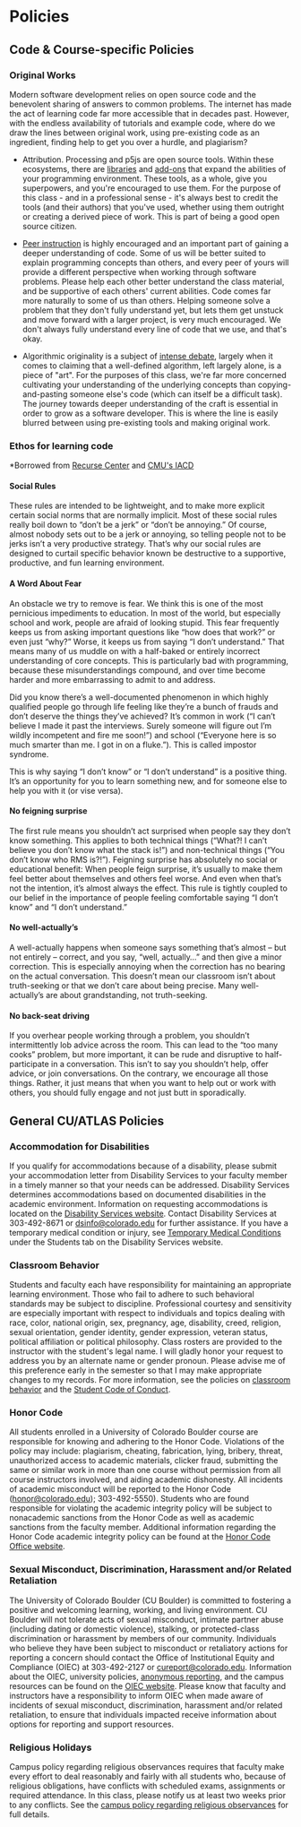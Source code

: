 # Policies

## Code & Course-specific Policies

### Original Works

Modern software development relies on open source code and the benevolent sharing of answers to common problems. The internet has made the act of learning code far more accessible that in decades past. However, with the endless availability of tutorials and example code, where do we draw the lines between original work, using pre-existing code as an ingredient, finding help to get you over a hurdle, and plagiarism?

* Attribution. Processing and p5js are open source tools. Within these ecosystems, there are [libraries](https://processing.org/reference/libraries/) and [add-ons](https://p5js.org/libraries/) that expand the abilities of your programming environment. These tools, as a whole, give you superpowers, and you're encouraged to use them. For the purpose of this class - and in a professional sense - it's always best to credit the tools (and their authors) that you've used, whether using them outright or creating a derived piece of work. This is part of being a good open source citizen.

* [Peer instruction](http://en.wikipedia.org/wiki/Peer_Instruction) is highly encouraged and an important part of gaining a deeper understanding of code. Some of us will be better suited to explain programming concepts than others, and every peer of yours will provide a different perspective when working through software problems. Please help each other better understand the class material, and be supportive of each others' current abilities. Code comes far more naturally to some of us than others. Helping someone solve a problem that they don't fully understand yet, but lets them get unstuck and move forward with a larger project, is very much encouraged. We don't always fully understand every line of code that we use, and that's okay.

* Algorithmic originality is a subject of [intense debate](http://mariuswatz.com/mwatztumblrcom/the-algorithm-thought-police.html), largely when it comes to claiming that a well-defined algorithm, left largely alone, is a piece of "art". For the purposes of this class, we're far more concerned cultivating your understanding of the underlying concepts than copying-and-pasting someone else's code (which can itself be a difficult task). The journey towards deeper understanding of the craft is essential in order to grow as a software developer. This is where the line is easily blurred between using pre-existing tools and making original work.

### Ethos for learning code

*Borrowed from [Recurse Center](https://www.recurse.com/manual#sub-sec-social-rules) and [CMU's IACD](http://golancourses.net/2016/logistics/social-rules/)

#### Social Rules

These rules are intended to be lightweight, and to make more explicit certain social norms that are normally implicit. Most of these social rules really boil down to “don’t be a jerk” or “don’t be annoying.” Of course, almost nobody sets out to be a jerk or annoying, so telling people not to be jerks isn’t a very productive strategy. That’s why our social rules are designed to curtail specific behavior known be destructive to a supportive, productive, and fun learning environment.

#### A Word About Fear

An obstacle we try to remove is fear. We think this is one of the most pernicious impediments to education. In most of the world, but especially school and work, people are afraid of looking stupid. This fear frequently keeps us from asking important questions like “how does that work?” or even just “why?” Worse, it keeps us from saying “I don’t understand.” That means many of us muddle on with a half-baked or entirely incorrect understanding of core concepts. This is particularly bad with programming, because these misunderstandings compound, and over time become harder and more embarrassing to admit to and address.

Did you know there’s a well-documented phenomenon in which highly qualified people go through life feeling like they’re a bunch of frauds and don’t deserve the things they’ve achieved? It’s common in work (“I can’t believe I made it past the interviews. Surely someone will figure out I’m wildly incompetent and fire me soon!”) and school (“Everyone here is so much smarter than me. I got in on a fluke.”). This is called impostor syndrome.

This is why saying “I don’t know” or “I don’t understand” is a positive thing. It’s an opportunity for you to learn something new, and for someone else to help you with it (or vise versa).

#### No feigning surprise

The first rule means you shouldn’t act surprised when people say they don’t know something. This applies to both technical things (“What?! I can’t believe you don’t know what the stack is!”) and non-technical things (“You don’t know who RMS is?!”). Feigning surprise has absolutely no social or educational benefit: When people feign surprise, it’s usually to make them feel better about themselves and others feel worse. And even when that’s not the intention, it’s almost always the effect. This rule is tightly coupled to our belief in the importance of people feeling comfortable saying “I don’t know” and “I don’t understand.”

#### No well-actually’s

A well-actually happens when someone says something that’s almost – but not entirely – correct, and you say, “well, actually…” and then give a minor correction. This is especially annoying when the correction has no bearing on the actual conversation. This doesn’t mean our classroom isn’t about truth-seeking or that we don’t care about being precise. Many well-actually’s are about grandstanding, not truth-seeking.

#### No back-seat driving

If you overhear people working through a problem, you shouldn’t intermittently lob advice across the room. This can lead to the “too many cooks” problem, but more important, it can be rude and disruptive to half-participate in a conversation. This isn’t to say you shouldn’t help, offer advice, or join conversations. On the contrary, we encourage all those things. Rather, it just means that when you want to help out or work with others, you should fully engage and not just butt in sporadically.


## General CU/ATLAS Policies

### Accommodation for Disabilities

If you qualify for accommodations because of a disability, please submit your accommodation letter from Disability Services to your faculty member in a timely manner so that your needs can be addressed.  Disability Services determines accommodations based on documented disabilities in the academic environment.  Information on requesting accommodations is located on the [Disability Services website](http://www.colorado.edu/disabilityservices/students). Contact Disability Services at 303-492-8671 or dsinfo@colorado.edu for further assistance.  If you have a temporary medical condition or injury, see [Temporary Medical Conditions](http://www.colorado.edu/disabilityservices/students/temporary-medical-conditions) under the Students tab on the Disability Services website.

### Classroom Behavior

Students and faculty each have responsibility for maintaining an appropriate learning environment. Those who fail to adhere to such behavioral standards may be subject to discipline. Professional courtesy and sensitivity are especially important with respect to individuals and topics dealing with race, color, national origin, sex, pregnancy, age, disability, creed, religion, sexual orientation, gender identity, gender expression, veteran status, political affiliation or political philosophy.  Class rosters are provided to the instructor with the student's legal name. I will gladly honor your request to address you by an alternate name or gender pronoun. Please advise me of this preference early in the semester so that I may make appropriate changes to my records.  For more information, see the policies on [classroom behavior](http://www.colorado.edu/policies/student-classroom-and-course-related-behavior) and the [Student Code of Conduct](http://www.colorado.edu/osccr/).

### Honor Code

All students enrolled in a University of Colorado Boulder course are responsible for knowing and adhering to the Honor Code. Violations of the policy may include: plagiarism, cheating, fabrication, lying, bribery, threat, unauthorized access to academic materials, clicker fraud, submitting the same or similar work in more than one course without permission from all course instructors involved, and aiding academic dishonesty. All incidents of academic misconduct will be reported to the Honor Code (honor@colorado.edu); 303-492-5550). Students who are found responsible for violating the academic integrity policy will be subject to nonacademic sanctions from the Honor Code as well as academic sanctions from the faculty member. Additional information regarding the Honor Code academic integrity policy can be found at the [Honor Code Office website](https://www.colorado.edu/osccr/honor-code).

### Sexual Misconduct, Discrimination, Harassment and/or Related Retaliation

The University of Colorado Boulder (CU Boulder) is committed to fostering a positive and welcoming learning, working, and living environment. CU Boulder will not tolerate acts of sexual misconduct, intimate partner abuse (including dating or domestic violence), stalking, or protected-class discrimination or harassment by members of our community. Individuals who believe they have been subject to misconduct or retaliatory actions for reporting a concern should contact the Office of Institutional Equity and Compliance (OIEC) at 303-492-2127 or cureport@colorado.edu. Information about the OIEC, university policies, [anonymous reporting](https://cuboulder.qualtrics.com/jfe/form/SV_0PnqVK4kkIJIZnf), and the campus resources can be found on the [OIEC website](http://www.colorado.edu/institutionalequity/).
Please know that faculty and instructors have a responsibility to inform OIEC when made aware of incidents of sexual misconduct, discrimination, harassment and/or related retaliation, to ensure that individuals impacted receive information about options for reporting and support resources.

### Religious Holidays

Campus policy regarding religious observances requires that faculty make every effort to deal reasonably and fairly with all students who, because of religious obligations, have conflicts with scheduled exams, assignments or required attendance.  In this class, please notify us at least two weeks prior to any conflicts. See the [campus policy regarding religious observances](http://www.colorado.edu/policies/observance-religious-holidays-and-absences-classes-andor-exams) for full details.
